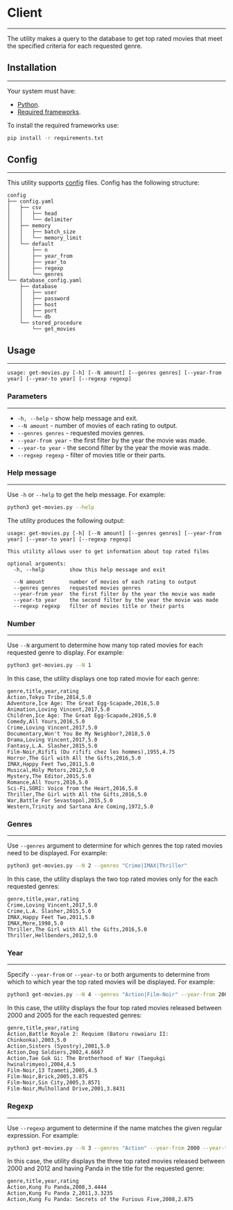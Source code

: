 # Client
---
The utility makes a query to the database to get top rated movies that meet the specified criteria for each requested genre.

## Installation
---
Your system must have:

- [Python](https://www.python.org/downloads/).
- [Required frameworks](https://bitbucket.org/coherentprojects/coherent-training-dmitry-skrobat/src/master/top-movies-sql/client/requirements.txt).

To install the required frameworks use:
```bash
pip install -r requirements.txt
```

## Config
---
This utility supports [config](https://bitbucket.org/coherentprojects/coherent-training-dmitry-skrobat/src/master/top-movies-sql/client/config/) files. Config has the following structure:

```text
config
├── config.yaml
│   ├── csv
│   │   ├── head
│   │   └── delimiter
│   ├── memory
│   │   ├── batch_size
│   │   └── memory_limit
│   └── default
│       ├── n
│       ├── year_from
│       ├── year_to
│       ├── regexp
│       └── genres
└── database_config.yaml
    ├── database
    │   ├── user
    │   ├── password
    │   ├── host
    │   ├── port
    │   └── db
    └── stored_procedure
        └── get_movies
```

## Usage
---
```text
usage: get-movies.py [-h] [--N amount] [--genres genres] [--year-from year] [--year-to year] [--regexp regexp]
```

### Parameters
---
- `-h, --help` - show help message and exit.
- `--N amount` - number of movies of each rating to output.
- `--genres genres` - requested movies genres.
- `--year-from year` - the first filter by the year the movie was made.
- `--year-to year` - the second filter by the year the movie was made.
- `--regxep regexp` - filter of movies title or their parts.

### Help message
---
Use `-h` or `--help` to get the help message. For example:
```bash
python3 get-movies.py --help
```

The utility produces the following output:
```text
usage: get-movies.py [-h] [--N amount] [--genres genres] [--year-from year] [--year-to year] [--regexp regexp]

This utility allows user to get information about top rated films

optional arguments:
  -h, --help        show this help message and exit

  --N amount        number of movies of each rating to output
  --genres genres   requested movies genres
  --year-from year  the first filter by the year the movie was made
  --year-to year    the second filter by the year the movie was made
  --regexp regexp   filter of movies title or their parts
```

### Number
---
Use `--N` argument to determine how many top rated movies for each requested genre to display. For example:
```bash
python3 get-movies.py --N 1
```

In this case, the utility displays one top rated movie for each genre:
```text
genre,title,year,rating
Action,Tokyo Tribe,2014,5.0
Adventure,Ice Age: The Great Egg-Scapade,2016,5.0
Animation,Loving Vincent,2017,5.0
Children,Ice Age: The Great Egg-Scapade,2016,5.0
Comedy,All Yours,2016,5.0
Crime,Loving Vincent,2017,5.0
Documentary,Won't You Be My Neighbor?,2018,5.0
Drama,Loving Vincent,2017,5.0
Fantasy,L.A. Slasher,2015,5.0
Film-Noir,Rififi (Du rififi chez les hommes),1955,4.75
Horror,The Girl with All the Gifts,2016,5.0
IMAX,Happy Feet Two,2011,5.0
Musical,Holy Motors,2012,5.0
Mystery,The Editor,2015,5.0
Romance,All Yours,2016,5.0
Sci-Fi,SORI: Voice from the Heart,2016,5.0
Thriller,The Girl with All the Gifts,2016,5.0
War,Battle For Sevastopol,2015,5.0
Western,Trinity and Sartana Are Coming,1972,5.0
```

### Genres
---
Use `--genres` argument to determine for which genres the top rated movies need to be displayed. For example:
```bash
python3 get-movies.py --N 2 --genres "Crime|IMAX|Thriller"
```

In this case, the utility displays the two top rated movies only for the each requested genres:
```text
genre,title,year,rating
Crime,Loving Vincent,2017,5.0
Crime,L.A. Slasher,2015,5.0
IMAX,Happy Feet Two,2011,5.0
IMAX,More,1998,5.0
Thriller,The Girl with All the Gifts,2016,5.0
Thriller,Hellbenders,2012,5.0
```

### Year
---
Specify `--year-from` or `--year-to` or both arguments to determine from which to which year the top rated movies will be displayed. For example:
```bash
python3 get-movies.py --N 4 --genres "Action|Film-Noir" --year-from 2000 --year-to 2005
```

In this case, the utility displays the four top rated movies released between 2000 and 2005 for the each requested genres:
```text
genre,title,year,rating
Action,Battle Royale 2: Requiem (Batoru rowaiaru II: Chinkonka),2003,5.0
Action,Sisters (Syostry),2001,5.0
Action,Dog Soldiers,2002,4.6667
Action,Tae Guk Gi: The Brotherhood of War (Taegukgi hwinalrimyeo),2004,4.5
Film-Noir,13 Tzameti,2005,4.5
Film-Noir,Brick,2005,3.875
Film-Noir,Sin City,2005,3.8571
Film-Noir,Mulholland Drive,2001,3.8431
```

### Regexp
---
Use `--regexp` argument to determine if the name matches the given regular expression. For example:
```bash
python3 get-movies.py --N 3 --genres "Action" --year-from 2000 --year-to 2012 --regexp "Panda"
```

In this case, the utility displays the three top rated movies released between 2000 and 2012 and having Panda in the title for the requested genre:
```text
genre,title,year,rating
Action,Kung Fu Panda,2008,3.4444
Action,Kung Fu Panda 2,2011,3.3235
Action,Kung Fu Panda: Secrets of the Furious Five,2008,2.875
```